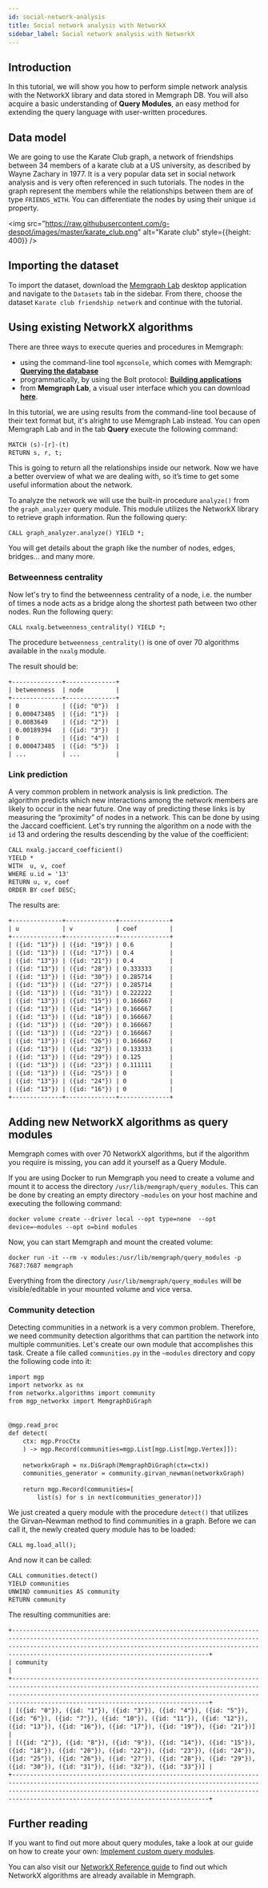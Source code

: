 ```yaml
---
id: social-network-analysis
title: Social network analysis with NetworkX
sidebar_label: Social network analysis with NetworkX
---
```


## Introduction

In this tutorial, we will show you how to perform simple network analysis with the NetworkX library and data stored in Memgraph DB. You will also acquire a basic understanding of **Query Modules**, an easy method for extending the query language with user-written procedures.

## Data model
We are going to use the Karate Club graph, a network of friendships between 34 members of a karate club at a US university, as described by Wayne Zachary in 1977. It is a very popular data set in social network analysis and is very often referenced in such tutorials.
The nodes in the graph represent the members while the relationships between them are of type `FRIENDS_WITH`. You can differentiate the nodes by using their unique `id` property.

<img
  src="https://raw.githubusercontent.com/g-despot/images/master/karate_club.png"
  alt="Karate club"
  style={{height: 400}}
/>

## Importing the dataset

To import the dataset, download the [Memgraph Lab](https://memgraph.com/product/lab)
desktop application and navigate to the `Datasets` tab in the sidebar. From there,
choose the dataset `Karate club friendship network` and continue with the tutorial.

## Using existing NetworkX algorithms

There are three ways to execute queries and procedures in Memgraph:
* using the command-line tool `mgconsole`, which comes with Memgraph: **[Querying the database](/connect-to-memgraph/overview.mdx)**
* programmatically, by using the Bolt protocol: **[Building applications](/connect-to-memgraph/methods/drivers.md)**
* from **Memgraph Lab**, a visual user interface which you can download **[here](https://memgraph.com/download)**.

In this tutorial, we are using results from the command-line tool because of their text format but, it's alright to use Memgraph Lab instead. You can open Memgraph Lab and in the tab **Query** execute the following command:

```cypher
MATCH (s)-[r]-(t)
RETURN s, r, t;
```

This is going to return all the relationships inside our network. Now we have a better overview of what we are dealing with, so it’s time to get some useful information about the network.

To analyze the network we will use the built-in procedure ```analyze()``` from the ```graph_analyzer``` query module. This module utilizes the NetworkX library to retrieve graph information. Run the following query:

```cypher
CALL graph_analyzer.analyze() YIELD *;
```

You will get details about the graph like the number of nodes, edges, bridges... and many more.

### Betweenness centrality

Now let's try to find the betweenness centrality of a node, i.e. the number of times a node acts as a bridge along the shortest path between two other nodes. Run the following query:


```
CALL nxalg.betweenness_centrality() YIELD *;
```
The procedure `betweenness_centrality()` is one of over 70 algorithms available in the `nxalg` module.

The result should be:
```
+--------------+--------------+
| betweenness  | node         |
+--------------+--------------+
| 0            | ({id: "0"})  |
| 0.000473485  | ({id: "1"})  |
| 0.0083649    | ({id: "2"})  |
| 0.00189394   | ({id: "3"})  |
| 0            | ({id: "4"})  |
| 0.000473485  | ({id: "5"})  |
| ...          | ...          |
```

### Link prediction

A very common problem in network analysis is link prediction. The algorithm predicts which new interactions among the network members are likely to occur in the near future. One way of predicting these links is by measuring the “proximity” of nodes in a network. This can be done by using the Jaccard coefficient.
Let's try running the algorithm on a node with the `id` 13 and ordering the results descending by the value of the coefficient:

```cypher
CALL nxalg.jaccard_coefficient()
YIELD *
WITH  u, v, coef
WHERE u.id = '13'
RETURN u, v, coef
ORDER BY coef DESC;
```

The results are:
```
+--------------+--------------+--------------+
| u            | v            | coef         |
+--------------+--------------+--------------+
| ({id: "13"}) | ({id: "19"}) | 0.6          |
| ({id: "13"}) | ({id: "17"}) | 0.4          |
| ({id: "13"}) | ({id: "21"}) | 0.4          |
| ({id: "13"}) | ({id: "28"}) | 0.333333     |
| ({id: "13"}) | ({id: "30"}) | 0.285714     |
| ({id: "13"}) | ({id: "27"}) | 0.285714     |
| ({id: "13"}) | ({id: "31"}) | 0.222222     |
| ({id: "13"}) | ({id: "15"}) | 0.166667     |
| ({id: "13"}) | ({id: "14"}) | 0.166667     |
| ({id: "13"}) | ({id: "18"}) | 0.166667     |
| ({id: "13"}) | ({id: "20"}) | 0.166667     |
| ({id: "13"}) | ({id: "22"}) | 0.166667     |
| ({id: "13"}) | ({id: "26"}) | 0.166667     |
| ({id: "13"}) | ({id: "32"}) | 0.133333     |
| ({id: "13"}) | ({id: "29"}) | 0.125        |
| ({id: "13"}) | ({id: "23"}) | 0.111111     |
| ({id: "13"}) | ({id: "25"}) | 0            |
| ({id: "13"}) | ({id: "24"}) | 0            |
| ({id: "13"}) | ({id: "16"}) | 0            |
+--------------+--------------+--------------+
```

## Adding new NetworkX algorithms as query modules

Memgraph comes with over 70 NetworkX algorithms, but if the algorithm you require is missing, you can add it yourself as a Query Module.

If you are using Docker to run Memgraph you need to create a volume and mount it to access the directory `/usr/lib/memgraph/query_modules`. This can be done by creating an empty directory `~modules` on your host machine and executing the following command:

```
docker volume create --driver local --opt type=none  --opt device=~modules --opt o=bind modules
```

Now, you can start Memgraph and mount the created volume:

```
docker run -it --rm -v modules:/usr/lib/memgraph/query_modules -p 7687:7687 memgraph
```

Everything from the directory `/usr/lib/memgraph/query_modules` will be visible/editable in your mounted volume and vice versa.

### Community detection

Detecting communities in a network is a very common problem. Therefore, we need community detection algorithms that can partition the network into multiple communities. Let's create our own module that accomplishes this task.
Create a file called `communities.py` in the `~modules` directory and copy the following code into it:

```python=
import mgp
import networkx as nx
from networkx.algorithms import community
from mgp_networkx import MemgraphDiGraph


@mgp.read_proc
def detect(
    ctx: mgp.ProcCtx
    ) -> mgp.Record(communities=mgp.List[mgp.List[mgp.Vertex]]):

    networkxGraph = nx.DiGraph(MemgraphDiGraph(ctx=ctx))
    communities_generator = community.girvan_newman(networkxGraph)

    return mgp.Record(communities=[
        list(s) for s in next(communities_generator)])
```

We just created a query module with the procedure `detect()` that utilizes the Girvan–Newman method to find communities in a graph.
Before we can call it, the newly created query module has to be loaded:

```cypher
CALL mg.load_all();
```

And now it can be called:

```cypher
CALL communities.detect()
YIELD communities
UNWIND communities AS community
RETURN community
```

The resulting communities are:

```
+-------------------------------------------------------------------------------------------------------------------------------------------------------------------------------------------------------------------------------------------------------------------------+
| community                                                                                                                                                                                                                                                               |
+-------------------------------------------------------------------------------------------------------------------------------------------------------------------------------------------------------------------------------------------------------------------------+
| [({id: "0"}), ({id: "1"}), ({id: "3"}), ({id: "4"}), ({id: "5"}), ({id: "6"}), ({id: "7"}), ({id: "10"}), ({id: "11"}), ({id: "12"}), ({id: "13"}), ({id: "16"}), ({id: "17"}), ({id: "19"}), ({id: "21"})]                                                             |
| [({id: "2"}), ({id: "8"}), ({id: "9"}), ({id: "14"}), ({id: "15"}), ({id: "18"}), ({id: "20"}), ({id: "22"}), ({id: "23"}), ({id: "24"}), ({id: "25"}), ({id: "26"}), ({id: "27"}), ({id: "28"}), ({id: "29"}), ({id: "30"}), ({id: "31"}), ({id: "32"}), ({id: "33"})] |
+-------------------------------------------------------------------------------------------------------------------------------------------------------------------------------------------------------------------------------------------------------------------------+
```

## Further reading

If you want to find out more about query modules, take a look at our guide on how to create your own: [Implement custom query modules](/database-functionalities/query-modules/implement-query-modules.md).

You can also visit our [NetworkX Reference guide](/database-functionalities/networkx.md) to find out which NetworkX algorithms are already available in Memgraph.
